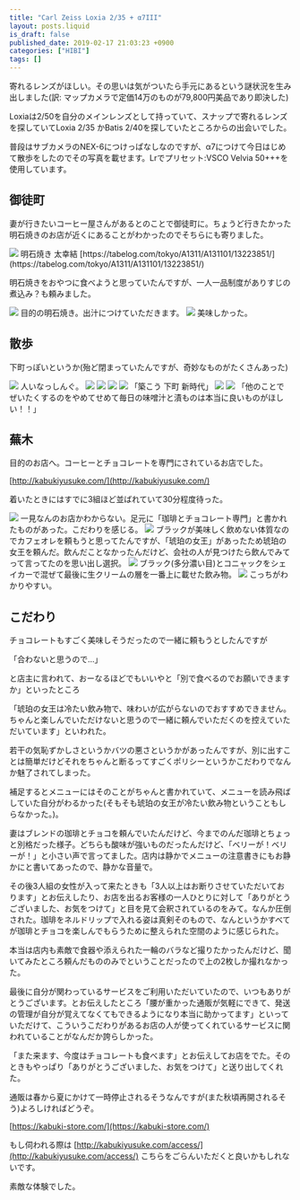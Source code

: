 ```yaml
---
title: "Carl Zeiss Loxia 2/35 + α7III"
layout: posts.liquid
is_draft: false
published_date: 2019-02-17 21:03:23 +0900
categories: ["HIBI"]
tags: []
---
```


寄れるレンズがほしい。その思いは気がついたら手元にあるという謎状況を生み出しました(訳: マップカメラで定価14万のものが79,800円美品であり即決した)

Loxiaは2/50を自分のメインレンズとして持っていて、スナップで寄れるレンズを探していてLoxia 2/35 かBatis 2/40を探していたところからの出会いでした。

普段はサブカメラのNEX-6につけっぱなしなのですが、α7につけて今日はじめて散歩をしたのでその写真を載せます。Lrでプリセット:VSCO Velvia 50+++を使用しています。

## 御徒町
妻が行きたいコーヒー屋さんがあるとのことで御徒町に。ちょうど行きたかった明石焼きのお店が近くにあることがわかったのでそちらにも寄りました。

<img class="in_article" src="/public/images/2019/02/DSC04694-683x1024.jpg">
明石焼き 太幸結  
[https://tabelog.com/tokyo/A1311/A131101/13223851/](https://tabelog.com/tokyo/A1311/A131101/13223851/)

明石焼きをおやつに食べようと思っていたんですが、一人一品制度がありすじの煮込み？も頼みました。

<img class="in_article" src="/public/images/2019/02/DSC04697-1024x683.jpg">
目的の明石焼き。出汁につけていただきます。

<img class="in_article" src="/public/images/2019/02/DSC04702-1024x683.jpg">
美味しかった。

## 散歩
下町っぽいというか(殆ど閉まっていたんですが、奇妙なものがたくさんあった)

<img class="in_article" src="/public/images/2019/02/DSC04703-683x1024.jpg">
人いなっしんぐ。

<img class="in_article" src="/public/images/2019/02/DSC04705-1024x683.jpg">
<img class="in_article" src="/public/images/2019/02/DSC04706-1024x683.jpg">
<img class="in_article" src="/public/images/2019/02/DSC04707-1024x683.jpg">
<img class="in_article" src="/public/images/2019/02/DSC04708-1024x683.jpg">
「築こう 下町 新時代」

<img class="in_article" src="/public/images/2019/02/DSC04720-1024x683.jpg">
<img class="in_article" src="/public/images/2019/02/DSC04719-1024x683.jpg">
「他のことでぜいたくするのをやめてせめて毎日の味噌汁と漬ものは本当に良いものがほしい！！」

## 蕪木
目的のお店へ。コーヒーとチョコレートを専門にされているお店でした。

[http://kabukiyusuke.com/](http://kabukiyusuke.com/)

着いたときにはすでに3組ほど並ばれていて30分程度待った。

<img class="in_article" src="/public/images/2019/02/DSC04710-1024x683.jpg">
一見なんのお店かわからない。足元に「珈琲とチョコレート専門」と書かれたものがあった。こだわりを感じる。

<img class="in_article" src="/public/images/2019/02/DSC04709-1024x683.jpg">
ブラックが美味しく飲めない体質なのでカフェオレを頼もうと思ってたんですが、「琥珀の女王」があったため琥珀の女王を頼んだ。飲んだことなかったんだけど、会社の人が見つけたら飲んでみてって言ってたのを思い出し選択。

<img class="in_article" src="/public/images/2019/02/DSC04716-683x1024.jpg">
ブラック(多分濃い目)とコニャックをシェイカーで混ぜて最後に生クリームの層を一番上に載せた飲み物。

<img class="in_article" src="/public/images/2019/02/DSC04717-683x1024.jpg">
こっちがわかりやすい。

## こだわり
チョコレートもすごく美味しそうだったので一緒に頼もうとしたんですが

「合わないと思うので...」

と店主に言われて、おーなるほどでもいいやと「別で食べるのでお願いできますか」といったところ

「琥珀の女王は冷たい飲み物で、味わいが広がらないのでおすすめできません。ちゃんと楽しんでいただけないと思うので一緒に頼んでいただくのを控えていただいています」といわれた。

若干の気恥ずかしさというかバツの悪さというかがあったんですが、別に出すことは簡単だけどそれをちゃんと断るってすごくポリシーというかこだわりでなんか魅了されてしまった。

補足するとメニューにはそのことがちゃんと書かれていて、メニューを読み飛ばしていた自分がわるかった(そもそも琥珀の女王が冷たい飲み物ということもしらなかった。)。

妻はブレンドの珈琲とチョコを頼んでいたんだけど、今までのんだ珈琲とちょっと別格だった様子。どちらも酸味が強いものだったんだけど、「ベリーが！ベリーが！」と小さい声で言ってました。店内は静かでメニューの注意書きにもお静かにと書いてあったので、静かな音量で。

その後3人組の女性が入って来たときも「3人以上はお断りさせていただいております」とお伝えしたり、お店を出るお客様の一人ひとりに対して「ありがとうございました、お気をつけて」と目を見て会釈されているのをみて。なんか圧倒された。珈琲をネルドリップで入れる姿は真剣そのもので、なんというかすべてが珈琲とチョコを楽しんでもらうために整えられた空間のように感じられた。

本当は店内も素敵で食器や添えられた一輪のバラなど撮りたかったんだけど、聞いてみたところ頼んだもののみでということだったので上の2枚しか撮れなかった。

最後に自分が関わっているサービスをご利用いただいていたので、いつもありがとうございます。とお伝えしたところ「腰が重かった通販が気軽にできて、発送の管理が自分が覚えてなくてもできるようになり本当に助かってます」といっていただけて、こういうこだわりがあるお店の人が使ってくれているサービスに関われていることがなんだか誇らしかった。

「また来ます、今度はチョコレートも食べます」とお伝えしてお店をでた。そのときもやっぱり「ありがとうございました、お気をつけて」と送り出してくれた。

通販は春から夏にかけて一時停止されるそうなんですが(また秋頃再開されるそう)よろしければどうぞ。

[https://kabuki-store.com/](https://kabuki-store.com/)

もし伺われる際は [http://kabukiyusuke.com/access/](http://kabukiyusuke.com/access/) こちらをごらんいただくと良いかもしれないです。

素敵な体験でした。


